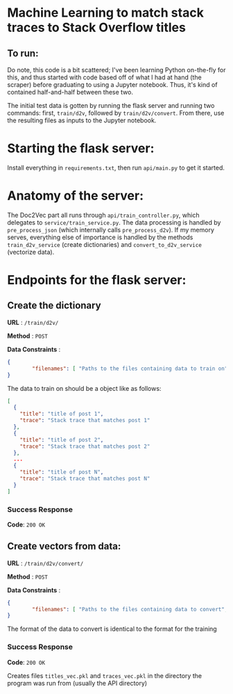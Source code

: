 # Machine Learning to match stack traces to Stack Overflow titles

## To run:
Do note, this code is a bit scattered; I've been learning Python on-the-fly for this, and thus started with code based off of what I had at hand (the scraper) before graduating to using a Jupyter notebook. Thus, it's kind of contained half-and-half between these two.

The initial test data is gotten by running the flask server and running two commands: first, `train/d2v`, followed by `train/d2v/convert`. From there, use the resulting files as inputs to the Jupyter notebook.

# Starting the flask server:
Install everything in `requirements.txt`, then run `api/main.py` to get it started.

# Anatomy of the server:
The Doc2Vec part all runs through `api/train_controller.py`, which delegates to `service/train_service.py`.
The data processing is handled by `pre_process_json` (which internally calls `pre_process_d2v`). If my memory serves, everything else of importance
is handled by the methods `train_d2v_service` (create dictionaries) and `convert_to_d2v_service` (vectorize data).

# Endpoints for the flask server:
## Create the dictionary

**URL** : `/train/d2v/`

**Method** : `POST`

**Data Constraints** : 

```json
{
        "filenames": [ "Paths to the files containing data to train on", "There can be more than one file" ]
}
```

The data to train on should be a object like as follows:

```json
[
  {
    "title": "title of post 1",
    "trace": "Stack trace that matches post 1"
  },
  {
    "title": "title of post 2",
    "trace": "Stack trace that matches post 2"
  },
  ...
  {
    "title": "title of post N",
    "trace": "Stack trace that matches post N"
  }
]
```

### Success Response
**Code**: `200 OK`

## Create vectors from data:

**URL** : `/train/d2v/convert/`

**Method** : `POST`

**Data Constraints** : 

```json
{
        "filenames": [ "Paths to the files containing data to convert", "There can be more than one file" ]
}
```

The format of the data to convert is identical to the format for the training

### Success Response
**Code**: `200 OK`

Creates files `titles_vec.pkl` and `traces_vec.pkl` in the directory the program was run from (usually the API directory)
